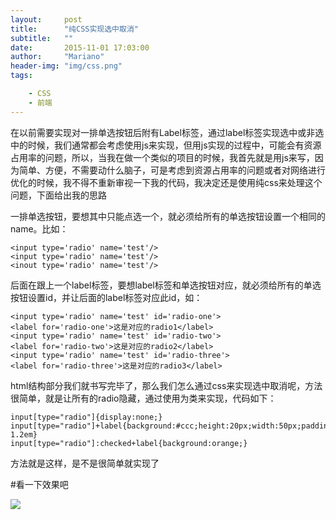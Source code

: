 ```yaml
---
layout:     post
title:      "纯CSS实现选中取消"
subtitle:   ""
date:       2015-11-01 17:03:00
author:     "Mariano"
header-img: "img/css.png"
tags: 

    - CSS  
    - 前端  
---  
```

  
	  
	      
在以前需要实现对一排单选按钮后附有Label标签，通过label标签实现选中或非选中的时候，我们通常都会考虑使用js来实现，但用js实现的过程中，可能会有资源占用率的问题，所以，当我在做一个类似的项目的时候，我首先就是用js来写，因为简单、方便，不需要动什么脑子，可是考虑到资源占用率的问题或者对网络进行优化的时候，我不得不重新审视一下我的代码，我决定还是使用纯css来处理这个问题，下面给出我的思路

一排单选按钮，要想其中只能点选一个，就必须给所有的单选按钮设置一个相同的name。比如：  
  
  
	<input type='radio' name='test'/>
	<input type='radio' name='test'/>
	<inout type='radio' name='test'/>  
	  
后面在跟上一个label标签，要想label标签和单选按钮对应，就必须给所有的单选按钮设置id，并让后面的label标签对应此id，如：  
  
	<input type='radio' name='test' id='radio-one'>
	<label for='radio-one'>这是对应的radio1</label>
	<input type='radio' name='test' id='radio-two'>
	<label for='radio-two'>这是对应的radio2</label>
	<input type='radio' name='test' id='radio-three'>
	<label for='radio-three'>这是对应的radio3</label>  
	  
html结构部分我们就书写完毕了，那么我们怎么通过css来实现选中取消呢，方法很简单，就是让所有的radio隐藏，通过使用为类来实现，代码如下：  
  
	input[type="radio"]{display:none;}
	input[type="radio"]+label{background:#ccc;height:20px;width:50px;padding:1em 1.2em}
	input[type="radio"]:checked+label{background:orange;}  
	  
方法就是这样，是不是很简单就实现了  
  
  
  
    
#看一下效果吧  
  
  
![]({{site.baseurl}}/img/css-pure.gif)
	
